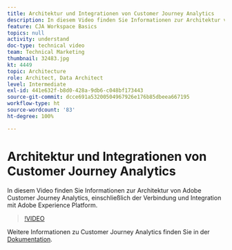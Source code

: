 ```yaml
---
title: Architektur und Integrationen von Customer Journey Analytics
description: In diesem Video finden Sie Informationen zur Architektur von Adobe Customer Journey Analytics, einschließlich der Verbindung und Integration mit Adobe Experience Platform.
feature: CJA Workspace Basics
topics: null
activity: understand
doc-type: technical video
team: Technical Marketing
thumbnail: 32483.jpg
kt: 4449
topic: Architecture
role: Architect, Data Architect
level: Intermediate
exl-id: 441e632f-b8d0-428a-9db6-c048bf173443
source-git-commit: dcce691a53200504967926e176b85dbeea667195
workflow-type: ht
source-wordcount: '83'
ht-degree: 100%

---
```


# Architektur und Integrationen von Customer Journey Analytics

In diesem Video finden Sie Informationen zur Architektur von Adobe Customer Journey Analytics, einschließlich der Verbindung und Integration mit Adobe Experience Platform.

>[!VIDEO](https://video.tv.adobe.com/v/32483/?quality=12)

Weitere Informationen zu Customer Journey Analytics finden Sie in der [Dokumentation](https://docs.adobe.com/content/help/de-DE/analytics-platform/using/cja-landing.html).

